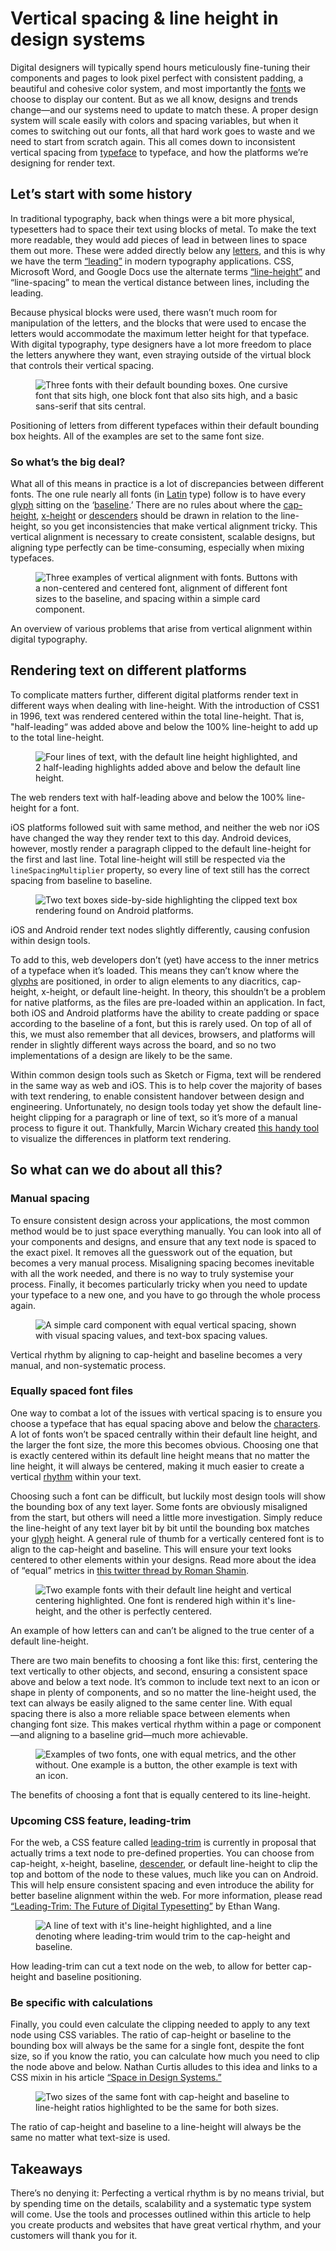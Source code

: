# Vertical spacing & line height in design systems

Digital designers will typically spend hours meticulously fine-tuning their components and pages to look pixel perfect with consistent padding, a beautiful and cohesive color system, and most importantly the [fonts](/glossary/font) we choose to display our content. But as we all know, designs and trends change—and our systems need to update to match these. A proper design system will scale easily with colors and spacing variables, but when it comes to switching out our fonts, all that hard work goes to waste and we need to start from scratch again. This all comes down to inconsistent vertical spacing from [typeface](/glossary/typeface) to typeface, and how the platforms we’re designing for render text.

## Let’s start with some history

In traditional typography, back when things were a bit more physical, typesetters had to space their text using blocks of metal. To make the text more readable, they would add pieces of lead in between lines to space them out more. These were added directly below any [letters](/glossary/letters), and this is why we have the term [“leading”](/glossary/line_height_leading) in modern typography applications. CSS, Microsoft Word, and Google Docs use the alternate terms [“line-height”](/glossary/line_height_leading) and “line-spacing” to mean the vertical distance between lines, including the leading.

Because physical blocks were used, there wasn’t much room for manipulation of the letters, and the blocks that were used to encase the letters would accommodate the maximum letter height for that typeface. With digital typography, type designers have a lot more freedom to place the letters anywhere they want, even straying outside of the virtual block that controls their vertical spacing.

<figure>

![Three fonts with their default bounding boxes. One cursive font that sits high, one block font that also sits high, and a basic sans-serif that sits central.](images/default-line-heights.svg)

</figure>
<figcaption>Positioning of letters from different typefaces within their default bounding box heights. All of the examples are set to the same font size.</figcaption>

### So what’s the big deal?

What all of this means in practice is a lot of discrepancies between different fonts. The one rule nearly all fonts (in [Latin](/glossary/latin) type) follow is to have every [glyph](/glossary/glyph) sitting on the ‘[baseline](/glossary/baseline).’ There are no rules about where the [cap-height](/glossary/cap_height), [x-height](/glossary/x_height) or [descenders](/glossary/ascenders_descenders) should be drawn in relation to the line-height, so you get inconsistencies that make vertical alignment tricky. This vertical alignment is necessary to create consistent, scalable designs, but aligning type perfectly can be time-consuming, especially when mixing typefaces.

<figure>

![Three examples of vertical alignment with fonts. Buttons with a non-centered and centered font, alignment of different font sizes to the baseline, and spacing within a simple card component.](images/examples.svg)

</figure>
<figcaption>An overview of various problems that arise from vertical alignment within digital typography.</figcaption>

## Rendering text on different platforms

To complicate matters further, different digital platforms render text in different ways when dealing with line-height. With the introduction of CSS1 in 1996, text was rendered centered within the total line-height. That is, "half-leading“ was added above and below the 100% line-height to add up to the total line-height.

<figure>

![Four lines of text, with the default line height highlighted, and 2 half-leading highlights added above and below the default line height.](images/web-render.svg)

</figure>
<figcaption>The web renders text with half-leading above and below the 100% line-height for a font.</figcaption>

iOS platforms followed suit with same method, and neither the web nor iOS have changed the way they render text to this day. Android devices, however, mostly render a paragraph clipped to the default line-height for the first and last line. Total line-height will still be respected via the `lineSpacingMultiplier` property, so every line of text still has the correct spacing from baseline to baseline.

<figure>

![Two text boxes side-by-side highlighting the clipped text box rendering found on Android platforms.](images/native-render.svg)

</figure>

<figcaption>iOS and Android render text nodes slightly differently, causing confusion within design tools.</figcaption>

To add to this, web developers don’t (yet) have access to the inner metrics of a typeface when it’s loaded. This means they can’t know where the [glyphs](/glossary/glyph) are positioned, in order to align elements to any diacritics, cap-height, x-height, or default line-height. In theory, this shouldn’t be a problem for native platforms, as the files are pre-loaded within an application. In fact, both iOS and Android platforms have the ability to create padding or space according to the baseline of a font, but this is rarely used. On top of all of this, we must also remember that all devices, browsers, and platforms will render in slightly different ways across the board, and so no two implementations of a design are likely to be the same.

Within common design tools such as Sketch or Figma, text will be rendered in the same way as web and iOS. This is to help cover the majority of bases with text rendering, to enable consistent handover between design and engineering. Unfortunately, no design tools today yet show the default line-height clipping for a paragraph or line of text, so it’s more of a manual process to figure it out. Thankfully, Marcin Wichary created [this handy tool](https://aresluna.org/line-height-playground/) to visualize the differences in platform text rendering.

## So what can we do about all this?

### Manual spacing

To ensure consistent design across your applications, the most common method would be to just space everything manually. You can look into all of your components and designs, and ensure that any text node is spaced to the exact pixel. It removes all the guesswork out of the equation, but becomes a very manual process. Misaligning spacing becomes inevitable with all the work needed, and there is no way to truly systemise your process. Finally, it becomes particularly tricky when you need to update your typeface to a new one, and you have to go through the whole process again.

<figure>

![A simple card component with equal vertical spacing, shown with visual spacing values, and text-box spacing values.](images/manual-spacing.svg)

</figure>
<figcaption>Vertical rhythm by aligning to cap-height and baseline becomes a very manual, and non-systematic process.</figcaption>

### Equally spaced font files

One way to combat a lot of the issues with vertical spacing is to ensure you choose a typeface that has equal spacing above and below the [characters](/glossary/character). A lot of fonts won’t be spaced centrally within their default line height, and the larger the font size, the more this becomes obvious. Choosing one that is exactly centered within its default line height means that no matter the line height, it will always be centered, making it much easier to create a vertical [rhythm](/glossary/rhythm) within your text.

Choosing such a font can be difficult, but luckily most design tools will show the bounding box of any text layer. Some fonts are obviously misaligned from the start, but others will need a little more investigation. Simply reduce the line-height of any text layer bit by bit until the bounding box matches your [glyph](/glossary/glyph) height. A general rule of thumb for a vertically centered font is to align to the cap-height and baseline. This will ensure your text looks centered to other elements within your designs. Read more about the idea of “equal” metrics in [this twitter thread by Roman Shamin](https://twitter.com/romanshamin_en/status/1562801657691672576).

<figure>

![Two example fonts with their default line height and vertical centering highlighted. One font is rendered high within it's line-height, and the other is perfectly centered.](images/equal-spacing.svg)

</figure>
<figcaption>An example of how letters can and can’t be aligned to the true center of a default line-height.</figcaption>

There are two main benefits to choosing a font like this: first, centering the text vertically to other objects, and second, ensuring a consistent space above and below a text node. It’s common to include text next to an icon or shape in plenty of components, and so no matter the line-height used, the text can always be easily aligned to the same center line. With equal spacing there is also a more reliable space between elements when changing font size. This makes vertical rhythm within a page or component—and aligning to a baseline grid—much more achievable.

<figure>

![Examples of two fonts, one with equal metrics, and the other without. One example is a button, the other example is text with an icon.](images/equal-spacing-benefits.svg)

</figure>
<figcaption>The benefits of choosing a font that is equally centered to its line-height.</figcaption>

### Upcoming CSS feature, leading-trim

For the web, a CSS feature called [leading-trim](https://www.w3.org/TR/css-inline-3/#propdef-leading-trim) is currently in proposal that actually trims a text node to pre-defined properties. You can choose from cap-height, x-height, baseline, [descender](/glossary/ascenders_descenders), or default line-height to clip the top and bottom of the node to these values, much like you can on Android. This will help ensure consistent spacing and even introduce the ability for better baseline alignment within the web. For more information, please read [“Leading-Trim: The Future of Digital Typesetting”](https://medium.com/microsoft-design/leading-trim-the-future-of-digital-typesetting-d082d84b202) by Ethan Wang.

<figure>

![A line of text with it's line-height highlighted, and a line denoting where leading-trim would trim to the cap-height and baseline.](images/equal-spacing-benefits-1.svg)

</figure>
<figcaption>How leading-trim can cut a text node on the web, to allow for better cap-height and baseline positioning.</figcaption>

### Be specific with calculations

Finally, you could even calculate the clipping needed to apply to any text node using CSS variables. The ratio of cap-height or baseline to the bounding box will always be the same for a single font, despite the font size, so if you know the ratio, you can calculate how much you need to clip the node above and below. Nathan Curtis alludes to this idea and links to a CSS mixin in his article [“Space in Design Systems.”](https://medium.com/eightshapes-llc/space-in-design-systems-188bcbae0d62#:~:text=Solve%20Collisions%20like%20Line%20Height%20Systematically)

<figure>

![Two sizes of the same font with cap-height and baseline to line-height ratios highlighted to be the same for both sizes.](images/ratio.svg)

</figure>
<figcaption>The ratio of cap-height and baseline to a line-height will always be the same no matter what text-size is used.</figcaption>

## Takeaways

There’s no denying it: Perfecting a vertical rhythm is by no means trivial, but by spending time on the details, scalability and a systematic type system will come. Use the tools and processes outlined within this article to help you create products and websites that have great vertical rhythm, and your customers will thank you for it.
